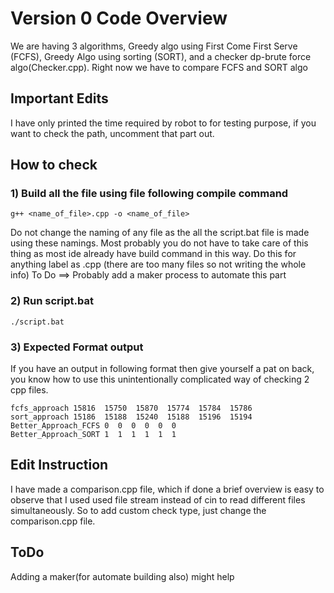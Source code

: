 # Version 0 Code Overview
We are having 3 algorithms, Greedy algo using First Come First Serve  (FCFS), Greedy Algo using sorting (SORT), and a checker dp-brute force algo(Checker.cpp). Right now we have to compare FCFS and SORT algo

## Important Edits
I have only printed the time required by robot to for testing purpose, if you want to check the path, uncomment that part out.

## How to check

### 1) Build all the file using file following compile command
  ```
g++ <name_of_file>.cpp -o <name_of_file>
 ```
Do not change the naming of any file as the all the script.bat file is made using these namings. Most probably you do not have to take care of this thing as most ide already have build command in this way. 
Do this for anything label as .cpp (there are too many files so not writing the whole info)
To Do ==> Probably add a maker process to automate this part

### 2) Run script.bat
```
./script.bat
```
### 3) Expected Format output
If you have an output in following format then give yourself a pat on back, you know how to use this unintentionally complicated way of checking 2 cpp files.
```
fcfs_approach 15816  15750  15870  15774  15784  15786
sort_approach 15186  15188  15240  15188  15196  15194
Better_Approach_FCFS 0  0  0  0  0  0
Better_Approach_SORT 1  1  1  1  1  1
```

## Edit Instruction
I have made a comparison.cpp file, which if done a brief overview is easy to observe that I used used file stream instead of cin to read different files simultaneously. So to add custom check type, just change the comparison.cpp file.


## ToDo
Adding a maker(for automate building also) might help
